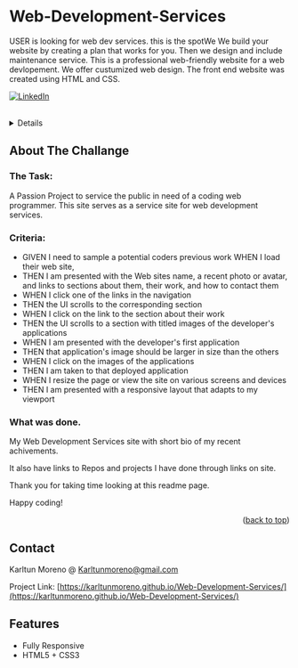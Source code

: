 # Web-Development-Services
USER is looking for web dev services. this is the spotWe
We build your website by creating a plan that works for you. Then we design and include maintenance service.
This is a professional web-friendly  website for a web devlopement.  We offer custumized web design. The front end website was created using HTML and CSS.

<div id="top"><div>
<!--
*** This is the Readme for the Personal portfolio project
 
-->

<!-- Project Power -->

[![LinkedIn][linkedin-shield]][linkedin-url]

<!-- Project Logo -->
<br />
<div align="center">
    <a href="https://karltunmoreno.github.io/Web-Development-Services/">
        
   
</div>

<!-- TABLE OF CONTENTS -->
<details>
  <summary>Table of Contents</summary>
  <ol>
    <li>
      <a href="#about-the-project">About The Project</a>
    </li>
    <li>
        <a href="#contact">Contact</a>
    </li>

  </ol>
</details>

<!-- ABOUT THE PROJECT -->
## About The Challange 



### The Task:

A Passion Project to service the public in need of a coding web programmer. This site serves as a service site for web development services.

### Criteria:

- GIVEN I need to sample a potential coders previous work
WHEN I load their web site,
- THEN I am presented with the Web sites name, a recent photo or avatar, and links to sections about them, their work, and how to contact them
- WHEN I click one of the links in the navigation
- THEN the UI scrolls to the corresponding section
- WHEN I click on the link to the section about their work
- THEN the UI scrolls to a section with titled images of the developer's applications
- WHEN I am presented with the developer's first application
- THEN that application's image should be larger in size than the others
- WHEN I click on the images of the applications
- THEN I am taken to that deployed application
- WHEN I resize the page or view the site on various screens and devices
- THEN I am presented with a responsive layout that adapts to my viewport

### What was done.

My Web Development Services site with short bio of my recent achivements.

It also have links to Repos and projects I have done through links on site.

Thank you for taking time looking at this readme page.

Happy coding!


<p align="right">(<a href="#top">back to top</a>)</p>

<!-- CONTACT -->
## Contact

Karltun Moreno @    Karltunmoreno@gmail.com

Project Link: [https://karltunmoreno.github.io/Web-Development-Services/](https://karltunmoreno.github.io/Web-Development-Services/)

<!-- MARKDOWN LINKS & IMAGES -->
[linkedin-shield]: https://img.shields.io/badge/-LinkedIn-black.svg?style=for-the-badge&logo=linkedin&colorB=555
[linkedin-url]: https://www.linkedin.com/in/karltun-moreno-0a910a46/


## Features

-  Fully Responsive
-  HTML5 + CSS3



